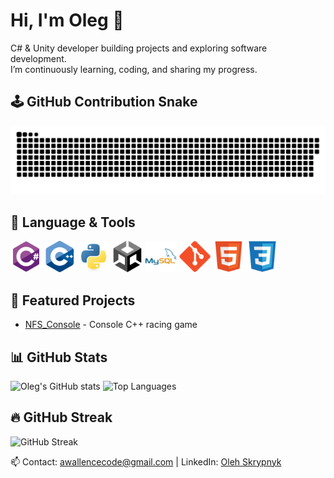 # Hi, I'm Oleg 👋
C# & Unity developer building projects and exploring software development.  
I’m continuously learning, coding, and sharing my progress.

## 🕹 GitHub Contribution Snake
<picture>
  <source media="(prefers-color-scheme: dark)" srcset="https://github.com/AwaIIenceCode/AwaIIenceCode/blob/output/github-contribution-grid-snake-dark.svg">
  <source media="(prefers-color-scheme: light)" srcset="https://github.com/AwaIIenceCode/AwaIIenceCode/blob/output/github-contribution-grid-snake.svg">
  <img alt="github contribution snake" src="https://github.com/AwaIIenceCode/AwaIIenceCode/blob/output/github-contribution-grid-snake.svg">
</picture>

## 🧰 Language & Tools
<div>
<img src="https://github.com/devicons/devicon/blob/master/icons/csharp/csharp-original.svg" alt="C#" width="50"/>
<img src="https://github.com/devicons/devicon/blob/master/icons/cplusplus/cplusplus-original.svg" alt="C++" width="50"/>
<img src="https://github.com/devicons/devicon/blob/master/icons/python/python-original.svg" alt="Python" width="50"/>
<img src="https://github.com/devicons/devicon/blob/master/icons/unity/unity-original.svg" alt="Unity" width="50"/>
<img src="https://github.com/devicons/devicon/blob/master/icons/mysql/mysql-original-wordmark.svg" alt="MS SQL" width="50"/>
<img src="https://github.com/devicons/devicon/blob/master/icons/git/git-original.svg" alt="Git" width="50"/>
<img src="https://github.com/devicons/devicon/blob/master/icons/html5/html5-original.svg" alt="HTML" width="50"/>
<img src="https://github.com/devicons/devicon/blob/master/icons/css3/css3-original.svg" alt="CSS" width="50"/>
</div>

## 📂 Featured Projects
- [NFS_Console](https://github.com/AwaIIenceCode/NFS_Console) - Console C++ racing game

## 📊 GitHub Stats
![Oleg's GitHub stats](https://github-readme-stats.vercel.app/api?username=AwaIIenceCode&show_icons=true&hide_border=true&theme=radical)
![Top Languages](https://github-readme-stats.vercel.app/api/top-langs/?username=AwaIIenceCode&layout=compact&hide_border=true&theme=radical)

## 🔥 GitHub Streak
![GitHub Streak](https://github-readme-streak-stats.herokuapp.com/?user=AwaIIenceCode&theme=radical)


📫 Contact: awallencecode@gmail.com | LinkedIn: [Oleh Skrypnyk](https://www.linkedin.com/in/oleh-skrypnyk-zakrevskiy-154739333/)
